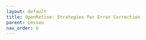 ```yaml
---
layout: default
title: OpenRefine: Strategies for Error Correction
parent: Lesson
nav_order: 6
---
```

